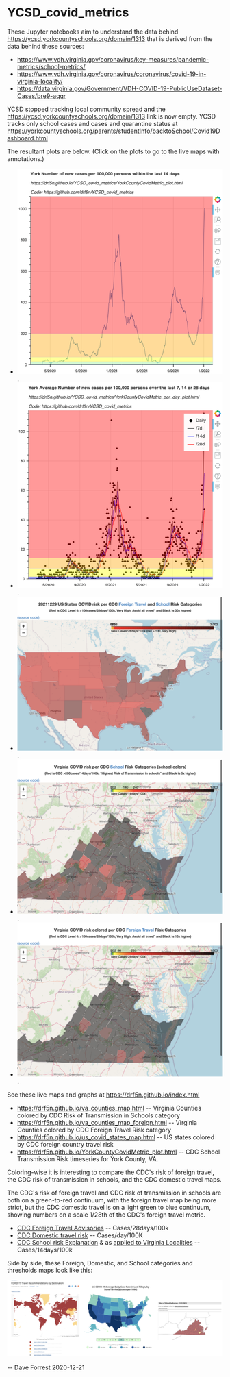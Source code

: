# YCSD_covid_metrics

These Jupyter notebooks aim to understand the data behind https://ycsd.yorkcountyschools.org/domain/1313 
that is derived from the data behind these sources:

* https://www.vdh.virginia.gov/coronavirus/key-measures/pandemic-metrics/school-metrics/
* https://www.vdh.virginia.gov/coronavirus/coronavirus/covid-19-in-virginia-locality/
* https://data.virginia.gov/Government/VDH-COVID-19-PublicUseDataset-Cases/bre9-aqqr

YCSD stopped tracking local community spread and the https://ycsd.yorkcountyschools.org/domain/1313 link is now empty. YCSD tracks only school cases and
cases and quarantine status at https://yorkcountyschools.org/parents/studentInfo/backtoSchool/Covid19Dashboard.html

The resultant plots are below. (Click on the plots to go to the live maps with annotations.)

* [![YCSD Case Metric Time Series](docs/YorkCountyCovidMetric_plot.png)](https://drf5n.github.io/YorkCountyCovidMetric_plot.html).
* [![YCSD Case Metric Daily Time Series](docs/YorkCountyCovidMetric_per_day_plot.png)](https://drf5n.github.io/YorkCountyCovidMetric_per_day_plot.html).
* [![YCSD Case Metric Time Series](docs/us_covid_states_map.png)](https://drf5n.github.io/us_covid_states_map.html).
* [![YCSD Case Metric Time Series](docs/va_counties_map.png)](https://drf5n.github.io/va_counties_map.html).
* [![YCSD Case Metric Time Series](docs/va_counties_map_foreign.png)](https://drf5n.github.io/va_counties_map_foreign.html).


See these live maps and graphs at https://drf5n.github.io/index.html 

* https://drf5n.github.io/va_counties_map.html -- Virginia Counties colored by CDC Risk of Transmission in Schools category
* https://drf5n.github.io/va_counties_map_foreign.html -- Virginia Counties colored by CDC Foreign Travel Risk category
* https://drf5n.github.io/us_covid_states_map.html -- US states colored by CDC foreign country travel risk
* https://drf5n.github.io/YorkCountyCovidMetric_plot.html -- CDC School Transmission Risk timeseries for York County, VA. 

Coloring-wise it is interesting to compare the CDC's risk of foreign travel, the CDC risk of transmission in schools, and the CDC domestic travel maps.

The CDC's risk of foreign travel and CDC risk of transmission in schools are both on a green-to-red continuum, with the foreign travel map being more strict, but the CDC domestic travel is on a light green to blue continuum, showing numbers on a scale 1/28th of the CDC's foreign travel metric.

* [CDC Foreign Travel Advisories](https://www.cdc.gov/coronavirus/2019-ncov/travelers/map-and-travel-notices.html) -- Cases/28days/100k
* [CDC Domestic travel risk](https://covid.cdc.gov/covid-data-tracker/#cases_casesper100klast7days) -- Cases/day/100K
* [CDC School risk Explanation](https://www.cdc.gov/coronavirus/2019-ncov/community/schools-childcare/indicators.html#interpretation) & as [applied to Virginia Localities](https://www.vdh.virginia.gov/coronavirus/key-measures/pandemic-metrics/school-metrics/) -- Cases/14days/100k

Side by side, these Foreign, Domestic, and School categories and thresholds maps look like this:

![CDC Scale Colors](CDCmaps_foreign_domestic_school.png)


-- Dave Forrest 2020-12-21
